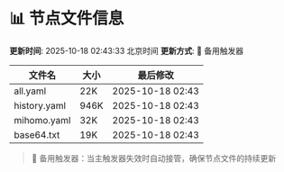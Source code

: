 # 📊 节点文件信息

**更新时间**: 2025-10-18 02:43:33 北京时间
**更新方式**: 🔄 备用触发器

| 文件名 | 大小 | 最后修改 |
|--------|------|----------|
| all.yaml | 22K | 2025-10-18 02:43 |
| history.yaml | 946K | 2025-10-18 02:43 |
| mihomo.yaml | 32K | 2025-10-18 02:43 |
| base64.txt | 19K | 2025-10-18 02:43 |

> 🔄 备用触发器：当主触发器失效时自动接管，确保节点文件的持续更新
